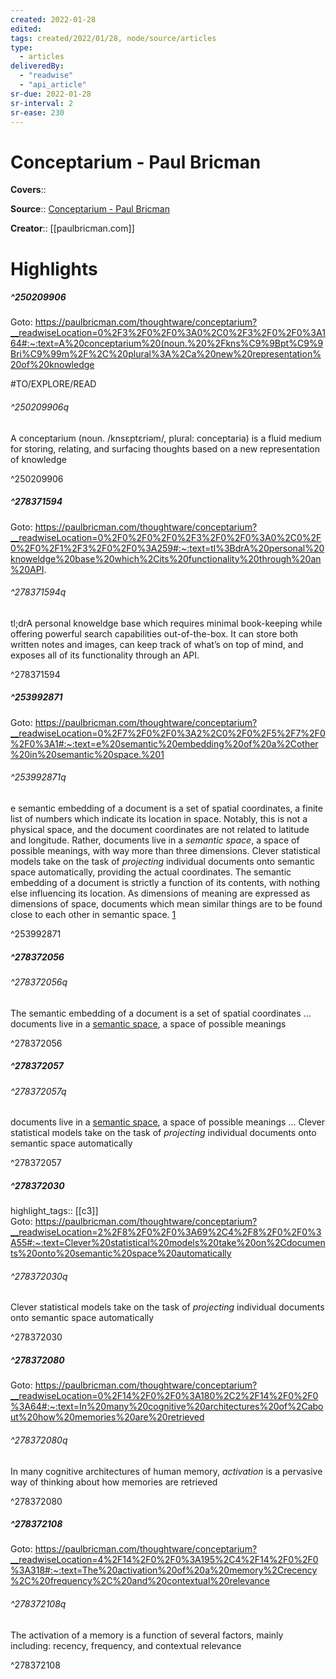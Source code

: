 ```yaml
---
created: 2022-01-28
edited:
tags: created/2022/01/28, node/source/articles
type: 
  - articles
deliveredBy: 
  - "readwise"
  - "api_article"
sr-due: 2022-01-28
sr-interval: 2
sr-ease: 230
---
```

# Conceptarium - Paul Bricman

**Covers**:: 

**Source**:: [Conceptarium - Paul Bricman](https://paulbricman.com/thoughtware/conceptarium)

**Creator**:: [[paulbricman.com]]

# Highlights
##### ^250209906


Goto: https://paulbricman.com/thoughtware/conceptarium?__readwiseLocation=0%2F3%2F0%2F0%3A0%2C0%2F3%2F0%2F0%3A164#:~:text=A%20conceptarium%20(noun.%20%2Fkns%C9%9Bpt%C9%9Bri%C9%99m%2F%2C%20plural%3A%2Ca%20new%20representation%20of%20knowledge  

#TO/EXPLORE/READ  

###### ^250209906q

A conceptarium (noun. /knsɛptɛriəm/, plural: conceptaria) is a fluid medium for storing, relating, and surfacing thoughts based on a new representation of knowledge 

^250209906

##### ^278371594


Goto: https://paulbricman.com/thoughtware/conceptarium?__readwiseLocation=0%2F0%2F0%2F0%2F3%2F0%2F0%3A0%2C0%2F0%2F0%2F1%2F3%2F0%2F0%3A259#:~:text=tl%3BdrA%20personal%20knoweldge%20base%20which%2Cits%20functionality%20through%20an%20API.  

###### ^278371594q

tl;drA personal knoweldge base which requires minimal book-keeping while offering powerful search capabilities out-of-the-box. It can store both written notes and images, can keep track of what’s on top of mind, and exposes all of its functionality through an API. 

^278371594

##### ^253992871


Goto: https://paulbricman.com/thoughtware/conceptarium?__readwiseLocation=0%2F7%2F0%2F0%3A2%2C0%2F0%2F5%2F7%2F0%2F0%3A1#:~:text=e%20semantic%20embedding%20of%20a%2Cother%20in%20semantic%20space.%201  

###### ^253992871q

e semantic embedding of a document is a set of spatial coordinates, a finite list of numbers which indicate its location in space. Notably, this is not a physical space, and the document coordinates are not related to latitude and longitude. Rather, documents live in a *semantic space*, a space of possible meanings, with way more than three dimensions. Clever statistical models take on the task of *projecting* individual documents onto semantic space automatically, providing the actual coordinates. The semantic embedding of a document is strictly a function of its contents, with nothing else influencing its location. As dimensions of meaning are expressed as dimensions of space, documents which mean similar things are to be found close to each other in semantic space. [1](https://paulbricman.com/thoughtware/conceptarium\#fn:2) 

^253992871

##### ^278372056



###### ^278372056q

The semantic embedding of a document is a set of spatial coordinates ... documents live in a [semantic space](https://web.stanford.edu/~jurafsky/slp3/6.pdf), a space of possible meanings 

^278372056

##### ^278372057



###### ^278372057q

documents live in a [semantic space](https://web.stanford.edu/~jurafsky/slp3/6.pdf), a space of possible meanings ... Clever statistical models take on the task of *projecting* individual documents onto semantic space automatically 

^278372057

##### ^278372030

highlight_tags:: [[c3]]   
Goto: https://paulbricman.com/thoughtware/conceptarium?__readwiseLocation=2%2F8%2F0%2F0%3A69%2C4%2F8%2F0%2F0%3A55#:~:text=Clever%20statistical%20models%20take%20on%2Cdocuments%20onto%20semantic%20space%20automatically  

###### ^278372030q

Clever statistical models take on the task of *projecting* individual documents onto semantic space automatically 

^278372030

##### ^278372080


Goto: https://paulbricman.com/thoughtware/conceptarium?__readwiseLocation=0%2F14%2F0%2F0%3A180%2C2%2F14%2F0%2F0%3A64#:~:text=In%20many%20cognitive%20architectures%20of%2Cabout%20how%20memories%20are%20retrieved  

###### ^278372080q

In many cognitive architectures of human memory, *activation* is a pervasive way of thinking about how memories are retrieved 

^278372080

##### ^278372108


Goto: https://paulbricman.com/thoughtware/conceptarium?__readwiseLocation=4%2F14%2F0%2F0%3A195%2C4%2F14%2F0%2F0%3A318#:~:text=The%20activation%20of%20a%20memory%2Crecency%2C%20frequency%2C%20and%20contextual%20relevance  

###### ^278372108q

The activation of a memory is a function of several factors, mainly including: recency, frequency, and contextual relevance 

^278372108

